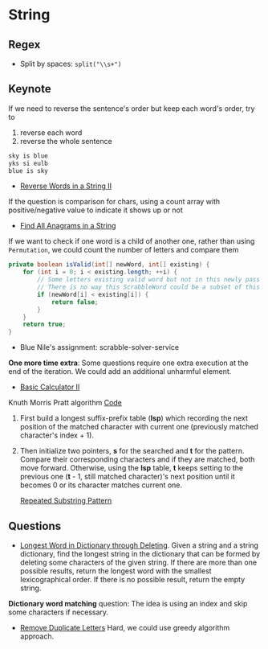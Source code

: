 # String

## Regex

- Split by spaces: ```split("\\s+")```

## Keynote

If we need to reverse the sentence's order but keep each word's order, try to

  1. reverse each word
  2. reverse the whole sentence

```txt
sky is blue
yks si eulb
blue is sky
```

- [Reverse Words in a String II](https://leetcode.com/problems/reverse-words-in-a-string-ii/)

If the question is comparison for chars, using a count array with positive/negative value to indicate it shows up or not

- [Find All Anagrams in a String](https://leetcode.com/problems/find-all-anagrams-in-a-string/)

 If we want to check if one word is a child of another one, rather than using `Permutation`, we could count the number of letters and compare them

```java
private boolean isValid(int[] newWord, int[] existing) {
    for (int i = 0; i < existing.length; ++i) {
        // Some letters existing valid word but not in this newly pass in word
        // There is no way this ScrabbleWord could be a subset of this new word
        if (newWord[i] < existing[i]) {
            return false;
        }
    }
    return true;
}
```

- Blue Nile's assignment: scrabble-solver-service

__One more time extra__: Some questions require one extra execution at the end of the iteration. We could add an additional unharmful element.

- [Basic Calculator II](https://leetcode.com/problems/basic-calculator-ii/description/)

Knuth Morris Pratt algorithm [Code](../../../com/algorithm/KnuthMorrisPratt.java)

1. First build a longest suffix-prefix table (**lsp**) which recording the next position of the matched character with current one (previously matched character's index + 1).
1. Then initialize two pointers, **s** for the searched and **t** for the pattern. Compare their corresponding characters and if they are matched, both move forward. Otherwise, using the **lsp** table, **t** keeps setting to the previous one (**t** - 1, still matched character)'s next position until it becomes 0 or its character matches current one.

   [Repeated Substring Pattern](https://leetcode.com/problems/repeated-substring-pattern/description/)

## Questions

- [Longest Word in Dictionary through Deleting](https://leetcode.com/problems/longest-word-in-dictionary-through-deleting/description/). Given a string and a string dictionary, find the longest string in the dictionary that can be formed by deleting some characters of the given string. If there are more than one possible results, return the longest word with the smallest lexicographical order. If there is no possible result, return the empty string.

__Dictionary word matching__ question: The idea is using an index and skip some characters if necessary.

- [Remove Duplicate Letters](https://leetcode.com/problems/remove-duplicate-letters/) Hard, we could use greedy algorithm approach.

